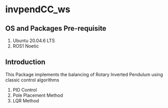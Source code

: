 # invpendCC_ws

## OS and Packages Pre-requisite

1. Ubuntu 20.04.6 LTS
2. ROS1 Noetic

## Introduction
This Package implements the balancing of Rotary Inverted Pendulum using classic control algorithms
1. PID Control
2. Pole Placement Method
3. LQR Method

